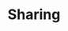 ---
title: "Sharing"
description: "Setting up file sharing with the different protocols built into TrueNAS."
weight: 3
---